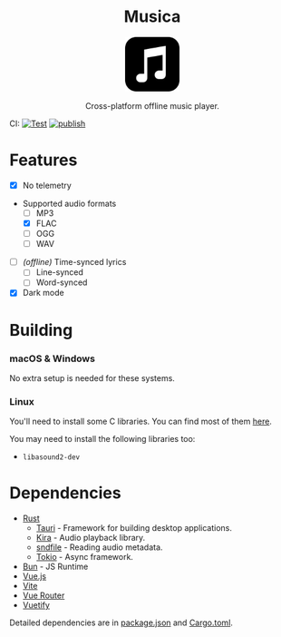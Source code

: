 <h1 align="center">Musica</h1>
<p align="center">
  <img width="96" src="src-tauri/icons/icon.png">
</p>
<p align="center">Cross-platform offline music player.</p>

 CI: [![Test](https://github.com/br0kenpixel/musica/actions/workflows/rust-test.yml/badge.svg?branch=main)](https://github.com/br0kenpixel/musica/actions/workflows/rust-test.yml) [![publish](https://github.com/br0kenpixel/musica/actions/workflows/tauri-publish.yml/badge.svg?branch=release)](https://github.com/br0kenpixel/musica/actions/workflows/tauri-publish.yml)

# Features
- [x] No telemetry
- Supported audio formats
  - [ ] MP3
  - [x] FLAC
  - [ ] OGG
  - [ ] WAV
- [ ] _(offline)_ Time-synced lyrics
    - [ ] Line-synced
    - [ ] Word-synced
- [x] Dark mode

# Building

### macOS & Windows
No extra setup is needed for these systems.

### Linux
You'll need to install some C libraries. You can find most of them [here](https://tauri.app/v1/guides/getting-started/prerequisites#setting-up-linux).

You may need to install the following libraries too:
- `libasound2-dev`

# Dependencies
- [Rust](https://rustlang.org/)
  - [Tauri](https://crates.io/crates/tauri) - Framework for building desktop applications.
  - [Kira](https://crates.io/crates/kira) - Audio playback library.
  - [sndfile](https://crates.io/crates/sndfile) - Reading audio metadata.
  - [Tokio](https://crates.io/crates/tokio) - Async framework.
- [Bun](https://bun.sh/) - JS Runtime
- [Vue.js](https://vuejs.org/)
- [Vite](https://vitejs.dev/)
- [Vue Router](https://router.vuejs.org/)
- [Vuetify](https://vuetifyjs.com/en/)

Detailed dependencies are in [package.json](package.json) and [Cargo.toml](src-tauri/Cargo.toml).